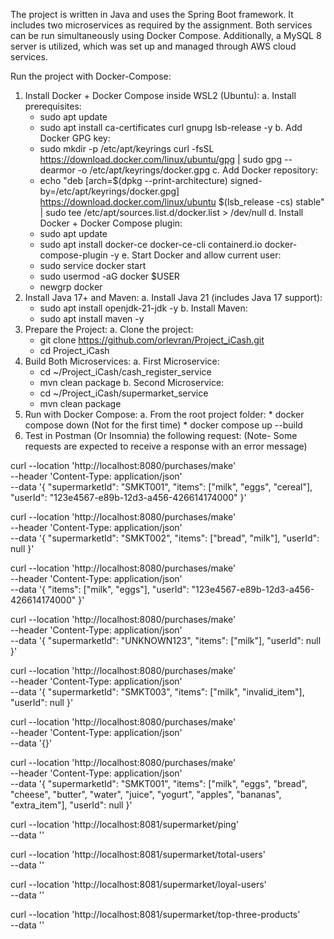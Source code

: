The project is written in Java and uses the Spring Boot framework.
It includes two microservices as required by the assignment.
Both services can be run simultaneously using Docker Compose.
Additionally, a MySQL 8 server is utilized, which was set up and managed through AWS cloud services.

Run the project with Docker-Compose:
1. Install Docker + Docker Compose inside WSL2 (Ubuntu):
  a. Install prerequisites:
    * sudo apt update
    * sudo apt install ca-certificates curl gnupg lsb-release -y
  b. Add Docker GPG key:
     * sudo mkdir -p /etc/apt/keyrings curl -fsSL https://download.docker.com/linux/ubuntu/gpg | sudo gpg --dearmor -o /etc/apt/keyrings/docker.gpg
  c. Add Docker repository:
     * echo "deb [arch=$(dpkg --print-architecture) signed-by=/etc/apt/keyrings/docker.gpg] https://download.docker.com/linux/ubuntu $(lsb_release -cs) stable" | sudo tee /etc/apt/sources.list.d/docker.list > /dev/null
  d. Install Docker + Docker Compose plugin:
     * sudo apt update
     * sudo apt install docker-ce docker-ce-cli containerd.io docker-compose-plugin -y
  e. Start Docker and allow current user:
     * sudo service docker start
     * sudo usermod -aG docker $USER
     * newgrp docker
2. Install Java 17+ and Maven:
   a. Install Java 21 (includes Java 17 support):
      * sudo apt install openjdk-21-jdk -y
   b. Install Maven:
      * sudo apt install maven -y
3. Prepare the Project:
   a. Clone the project:
      * git clone https://github.com/orlevran/Project_iCash.git
      * cd Project_iCash
4. Build Both Microservices:
   a. First Microservice:
      * cd ~/Project_iCash/cash_register_service
      * mvn clean package
   b. Second Microservice:
      * cd ~/Project_iCash/supermarket_service
      * mvn clean package
5. Run with Docker Compose:
    a. From the root project folder:
       * docker compose down
         (Not for the first time)
       * docker compose up --build
6. Test in Postman (Or Insomnia) the following request:
   (Note- Some requests are expected to receive a response with an error message)



curl --location 'http://localhost:8080/purchases/make' \
--header 'Content-Type: application/json' \
--data '{
  "supermarketId": "SMKT001",
  "items": ["milk", "eggs", "cereal"],
  "userId": "123e4567-e89b-12d3-a456-426614174000"
}'


curl --location 'http://localhost:8080/purchases/make' \
--header 'Content-Type: application/json' \
--data '{
  "supermarketId": "SMKT002",
  "items": ["bread", "milk"],
  "userId": null
}'


curl --location 'http://localhost:8080/purchases/make' \
--header 'Content-Type: application/json' \
--data '{
  "items": ["milk", "eggs"],
  "userId": "123e4567-e89b-12d3-a456-426614174000"
}'


curl --location 'http://localhost:8080/purchases/make' \
--header 'Content-Type: application/json' \
--data '{
  "supermarketId": "UNKNOWN123",
  "items": ["milk"],
  "userId": null
}'


curl --location 'http://localhost:8080/purchases/make' \
--header 'Content-Type: application/json' \
--data '{
  "supermarketId": "SMKT003",
  "items": ["milk", "invalid_item"],
  "userId": null
}'


curl --location 'http://localhost:8080/purchases/make' \
--header 'Content-Type: application/json' \
--data '{}'


curl --location 'http://localhost:8080/purchases/make' \
--header 'Content-Type: application/json' \
--data '{
  "supermarketId": "SMKT001",
  "items": ["milk", "eggs", "bread", "cheese", "butter", "water", "juice", "yogurt", "apples", "bananas", "extra_item"],
  "userId": null
}'


curl --location 'http://localhost:8081/supermarket/ping' \
--data ''


curl --location 'http://localhost:8081/supermarket/total-users' \
--data ''


curl --location 'http://localhost:8081/supermarket/loyal-users' \
--data ''


curl --location 'http://localhost:8081/supermarket/top-three-products' \
--data ''